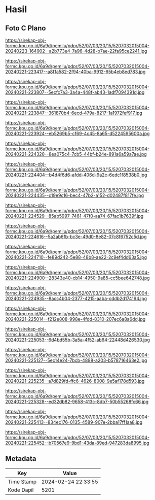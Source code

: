 # Hasil

## Foto C Plano

https://sirekap-obj-formc.kpu.go.id/6a9d/pemilu/pdpr/52/07/03/20/15/5207032015004-20240223-164902--a2b773e4-7a96-4d28-b7ae-22fa95ce2241.jpg

https://sirekap-obj-formc.kpu.go.id/6a9d/pemilu/pdpr/52/07/03/20/15/5207032015004-20240221-223417--a8f1a582-2f94-40ba-9912-65b4eb8ed783.jpg

https://sirekap-obj-formc.kpu.go.id/6a9d/pemilu/pdpr/52/07/03/20/15/5207032015004-20240221-223807--5ecfc7a3-3a4a-448f-ab43-1adf7094391d.jpg

https://sirekap-obj-formc.kpu.go.id/6a9d/pemilu/pdpr/52/07/03/20/15/5207032015004-20240221-223847--361870b4-6ecd-479a-8217-1a1972fef917.jpg

https://sirekap-obj-formc.kpu.go.id/6a9d/pemilu/pdpr/52/07/03/20/15/5207032015004-20240221-223924--eb5269b5-cf69-4c45-8a65-d5224595600a.jpg

https://sirekap-obj-formc.kpu.go.id/6a9d/pemilu/pdpr/52/07/03/20/15/5207032015004-20240221-224328--8ea075c4-7cb5-44bf-b24e-891a6a59a7ae.jpg

https://sirekap-obj-formc.kpu.go.id/6a9d/pemilu/pdpr/52/07/03/20/15/5207032015004-20240221-224404--b4d4f6d6-afdd-406d-9a2c-6edc1f8538b0.jpg

https://sirekap-obj-formc.kpu.go.id/6a9d/pemilu/pdpr/52/07/03/20/15/5207032015004-20240221-224435--c19e9c16-bec4-47b2-a152-d02487f817fe.jpg

https://sirekap-obj-formc.kpu.go.id/6a9d/pemilu/pdpr/52/07/03/20/15/5207032015004-20240221-224529--85ab5997-7461-47f0-aa74-67fac1b7639f.jpg

https://sirekap-obj-formc.kpu.go.id/6a9d/pemilu/pdpr/52/07/03/20/15/5207032015004-20240221-224616--5a2ab6fb-bc3e-49d0-8e82-07c8f6752c5d.jpg

https://sirekap-obj-formc.kpu.go.id/6a9d/pemilu/pdpr/52/07/03/20/15/5207032015004-20240221-224710--fe89d242-5e88-48b8-ae22-2c9ef4dd63a5.jpg

https://sirekap-obj-formc.kpu.go.id/6a9d/pemilu/pdpr/52/07/03/20/15/5207032015004-20240221-224900--28343e40-cb14-4950-9a85-cc5bee642748.jpg

https://sirekap-obj-formc.kpu.go.id/6a9d/pemilu/pdpr/52/07/03/20/15/5207032015004-20240221-224935--8acc4b04-2377-4215-aaba-cddb2d174194.jpg

https://sirekap-obj-formc.kpu.go.id/6a9d/pemilu/pdpr/52/07/03/20/15/5207032015004-20240221-225014--f212e808-998e-4fdd-8310-207ec6a8a6dd.jpg

https://sirekap-obj-formc.kpu.go.id/6a9d/pemilu/pdpr/52/07/03/20/15/5207032015004-20240221-225053--6d4bd55b-3a5a-4f52-ab64-22448d426530.jpg

https://sirekap-obj-formc.kpu.go.id/6a9d/pemilu/pdpr/52/07/03/20/15/5207032015004-20240221-225127--5ec14e24-7bcb-4898-a203-b578716463e2.jpg

https://sirekap-obj-formc.kpu.go.id/6a9d/pemilu/pdpr/52/07/03/20/15/5207032015004-20240221-225235--a7d829fd-ffc6-4626-8008-9e5af178d593.jpg

https://sirekap-obj-formc.kpu.go.id/6a9d/pemilu/pdpr/52/07/03/20/15/5207032015004-20240221-225328--ed32db82-9658-413c-8db7-50b55268fc66.jpg

https://sirekap-obj-formc.kpu.go.id/6a9d/pemilu/pdpr/52/07/03/20/15/5207032015004-20240221-225413--834ec176-0135-4589-907e-2bba17ff1aa8.jpg

https://sirekap-obj-formc.kpu.go.id/6a9d/pemilu/pdpr/52/07/03/20/15/5207032015004-20240221-225452--b70567e9-9bd1-43da-89ed-947283da8995.jpg


## Metadata

| Key        | Value               |
| ---------- | ------------------- |
| Time Stamp | 2024-02-24 22:33:55 |
| Kode Dapil | 5201                |



